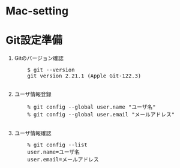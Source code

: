 # Mac-setting
<h1>Git設定準備</h1>
<ol>
  <li>Gitのバージョン確認</li>
    <pre>
    $ git --version
    git version 2.21.1 (Apple Git-122.3)
    </pre>
  <li>ユーザ情報登録</li>
    <pre>
    % git config --global user.name "ユーザ名"
    % git config --global user.email "メールアドレス"
    </pre>
  <li>ユーザ情報確認</li>
    <pre>
    % git config --list
    user.name=ユーザ名
    user.email=メールアドレス
    <pre>
</ol>
